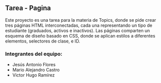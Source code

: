 ## Tarea - Pagina

Este proyecto es una tarea para la materia de Topics, donde se pide crear tres páginas HTML interconectadas, cada una representando un tipo de estudiante (graduados, activos e inactivos). Las páginas comparten un esquema de diseño basado en CSS, donde se aplican estilos a diferentes elementos, selectores de clase, e ID.

### Integrantes del equipo:
- Jesús Antonio Flores
- Mario Alejandro Castro
- Victor Hugo Ramírez
